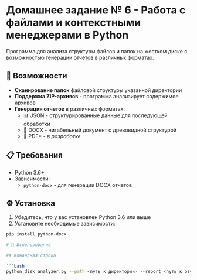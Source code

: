 # Домашнее задание № 6 - Работа с файлами и контекстными менеджерами в Python
Программа для анализа структуры файлов и папок на жестком диске с возможностью генерации отчетов в различных форматах.

## 🚀 Возможности

- **Cканирование папок** файловой структуры указанной директории
- **Поддержка ZIP-архивов** - программа анализирует содержимое архивов
- **Генерация отчетов** в различных форматах:
  - 📊 JSON - структурированные данные для последующей обработки
  - 📝 DOCX - читабельный документ с древовидной структурой
  - 📄 PDF* - *в разработке*

## 📋 Требования

- Python 3.6+
- Зависимости:
  - `python-docx` - для генерации DOCX отчетов

## ⚙️ Установка

1. Убедитесь, что у вас установлен Python 3.6 или выше
2. Установите необходимые зависимости:

```bash
pip install python-docx

# 🎯 Использование

## Командная строка

```bash
python disk_analyzer.py --path <путь_к_директории> --report <путь_к_отчету>
